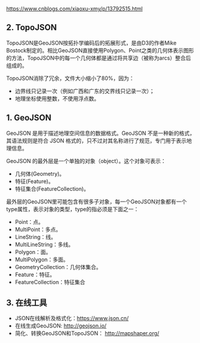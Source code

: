 https://www.cnblogs.com/xiaoxu-xmy/p/13792515.html

## 2. TopoJSON

TopoJSON是GeoJSON按拓扑学编码后的拓展形式，是由D3的作者Mike Bostock制定的。相比GeoJSON直接使用Polygon、Point之类的几何体表示图形的方法，TopoJSON中的每一个几何体都是通过将共享边（被称为arcs）整合后组成的。

TopoJSON消除了冗余，文件大小缩小了80%，因为：

- 边界线只记录一次（例如广西和广东的交界线只记录一次）；
- 地理坐标使用整数，不使用浮点数。

## 1. GeoJSON

GeoJSON 是用于描述地理空间信息的数据格式。GeoJSON 不是一种新的格式，其语法规则是符合 JSON 格式的，只不过对其名称进行了规范，专门用于表示地理信息。

GeoJSON 的最外层是一个单独的对象（object）。这个对象可表示：

- 几何体(Geometry)。
- 特征(Feature)。
- 特征集合(FeatureCollection)。

最外层的GeoJSON里可能包含有很多子对象，每一个GeoJSON对象都有一个type属性，表示对象的类型，type的指必须是下面之一：

- Point：点。
- MultiPoint：多点。
- LineString：线。
- MultiLineString：多线。
- Polygon：面。
- MultiPolygon：多面。
- GeometryCollection：几何体集合。
- Feature：特征。
- FeatureCollection：特征集合

## 3. 在线工具

- JSON在线解析及格式化：https://www.json.cn/
- 在线生成GeoJSON: http://geojson.io/
- 简化、转换GeoJSON和TopoJSON： http://mapshaper.org/